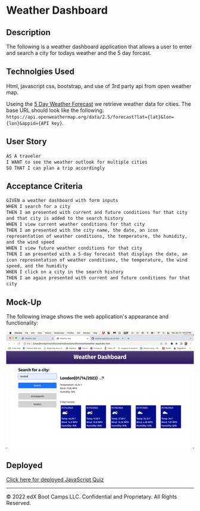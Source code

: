 #  Weather Dashboard

## Description

The following is a weather dashboard application that allows a user to enter and search a city for todays weather and the 5 day forcast.

## Technolgies Used

Html, javascript css, bootstrap, and use of 3rd party api from open weather map.

Useing the [5 Day Weather Forecast](https://openweathermap.org/forecast5) we retrieve weather data for cities. The base URL should look like the following: `https://api.openweathermap.org/data/2.5/forecast?lat={lat}&lon={lon}&appid={API key}`. 


## User Story

```
AS A traveler
I WANT to see the weather outlook for multiple cities
SO THAT I can plan a trip accordingly
```

## Acceptance Criteria

```
GIVEN a weather dashboard with form inputs
WHEN I search for a city
THEN I am presented with current and future conditions for that city and that city is added to the search history
WHEN I view current weather conditions for that city
THEN I am presented with the city name, the date, an icon representation of weather conditions, the temperature, the humidity, and the wind speed
WHEN I view future weather conditions for that city
THEN I am presented with a 5-day forecast that displays the date, an icon representation of weather conditions, the temperature, the wind speed, and the humidity
WHEN I click on a city in the search history
THEN I am again presented with current and future conditions for that city
```

## Mock-Up

The following image shows the web application's appearance and functionality:

![The weather app includes a search option, a list of cities, and a five-day forecast and current weather conditions.](./assets/screen-shot.png)

## Deployed

[Click here for deployed JavaScript Quiz](https://github.com/DevBrent3274/weatherapp)
- - -
© 2022 edX Boot Camps LLC. Confidential and Proprietary. All Rights Reserved.
